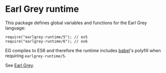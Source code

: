
Earl Grey runtime
=================

This package defines global variables and functions for the Earl Grey
language:

    require("earlgrey-runtime/5"); // es5
    require("earlgrey-runtime/6"); // es6

EG compiles to ES6 and therefore the runtime includes
[babel](https://babeljs.io/)'s polyfill when requiring
`earlgrey-runtime/5`.

See [Earl Grey](https://github.com/breuleux/earl-grey).

